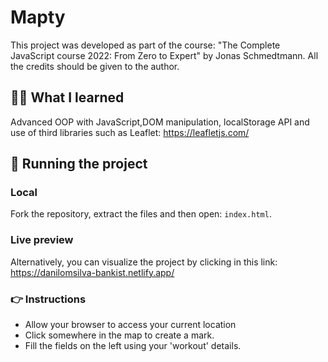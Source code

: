 # Mapty

This project was developed as part of the course: "The Complete JavaScript course 2022: From Zero to Expert" by Jonas Schmedtmann. All the credits should be given to the author.

## 👨‍💻 What I learned

Advanced OOP with JavaScript,DOM manipulation, localStorage API and use of third libraries such as Leaflet: https://leafletjs.com/

## 📂 Running the project

### Local
Fork the repository, extract the files and then open: `index.html`.

### Live preview
Alternatively, you can visualize the project by clicking in this link: https://danilomsilva-bankist.netlify.app/ 

### 👉 Instructions
 - Allow your browser to access your current location
 - Click somewhere in the map to create a mark. 
 - Fill the fields on the left using your 'workout' details.
